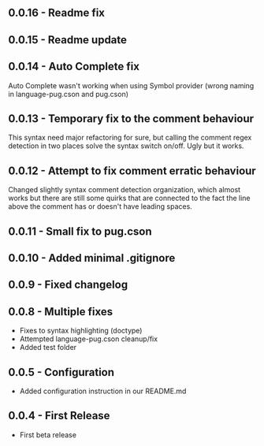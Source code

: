 ## 0.0.16 - Readme fix

## 0.0.15 - Readme update

## 0.0.14 - Auto Complete fix
Auto Complete wasn't working when using Symbol provider (wrong naming in language-pug.cson and pug.cson)

## 0.0.13 - Temporary fix to the comment behaviour
This syntax need major refactoring for sure, but calling the comment regex detection in two places solve the syntax switch  on/off. Ugly but it works.

## 0.0.12 - Attempt to fix comment erratic behaviour
Changed slightly syntax comment detection organization, which almost works but there are still some quirks that are connected to the fact the line above the comment has or doesn't have leading spaces.

## 0.0.11 - Small fix to pug.cson

## 0.0.10 - Added minimal .gitignore

## 0.0.9 - Fixed changelog

## 0.0.8 - Multiple fixes
* Fixes to syntax highlighting (doctype)
* Attempted language-pug.cson cleanup/fix
* Added test folder

## 0.0.5 - Configuration
* Added configuration instruction in our README.md

## 0.0.4 - First Release
* First beta release
